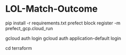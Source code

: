 # LOL-Match-Outcome



pip install -r requirements.txt
prefect block register -m prefect_gcp.cloud_run


gcloud auth login
gcloud auth application-default login

cd terraform



